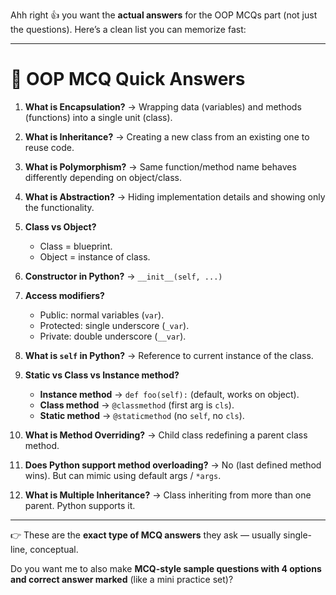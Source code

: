 Ahh right 👍 you want the **actual answers** for the OOP MCQs part (not just the questions).
Here’s a clean list you can memorize fast:

---

# 📝 OOP MCQ Quick Answers

1. **What is Encapsulation?**
   → Wrapping data (variables) and methods (functions) into a single unit (class).

2. **What is Inheritance?**
   → Creating a new class from an existing one to reuse code.

3. **What is Polymorphism?**
   → Same function/method name behaves differently depending on object/class.

4. **What is Abstraction?**
   → Hiding implementation details and showing only the functionality.

5. **Class vs Object?**

   * Class = blueprint.
   * Object = instance of class.

6. **Constructor in Python?**
   → `__init__(self, ...)`

7. **Access modifiers?**

   * Public: normal variables (`var`).
   * Protected: single underscore (`_var`).
   * Private: double underscore (`__var`).

8. **What is `self` in Python?**
   → Reference to current instance of the class.

9. **Static vs Class vs Instance method?**

   * **Instance method** → `def foo(self):` (default, works on object).
   * **Class method** → `@classmethod` (first arg is `cls`).
   * **Static method** → `@staticmethod` (no `self`, no `cls`).

10. **What is Method Overriding?**
    → Child class redefining a parent class method.

11. **Does Python support method overloading?**
    → No (last defined method wins). But can mimic using default args / `*args`.

12. **What is Multiple Inheritance?**
    → Class inheriting from more than one parent. Python supports it.

---

👉 These are the **exact type of MCQ answers** they ask — usually single-line, conceptual.

Do you want me to also make **MCQ-style sample questions with 4 options and correct answer marked** (like a mini practice set)?

